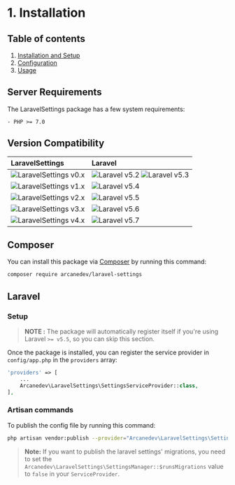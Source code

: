# 1. Installation

## Table of contents

  1. [Installation and Setup](1-Installation-and-Setup.md)
  2. [Configuration](2-Configuration.md)
  3. [Usage](3-Usage.md)
  
## Server Requirements

The LaravelSettings package has a few system requirements:

    - PHP >= 7.0

## Version Compatibility

| LaravelSettings                               | Laravel                                                   |
|:----------------------------------------------|:----------------------------------------------------------|
| ![LaravelSettings v0.x][laravel_settings_0_x] | ![Laravel v5.2][laravel_5_2] ![Laravel v5.3][laravel_5_3] |
| ![LaravelSettings v1.x][laravel_settings_1_x] | ![Laravel v5.4][laravel_5_4]                              |
| ![LaravelSettings v2.x][laravel_settings_2_x] | ![Laravel v5.5][laravel_5_5]                              |
| ![LaravelSettings v3.x][laravel_settings_3_x] | ![Laravel v5.6][laravel_5_6]                              |
| ![LaravelSettings v4.x][laravel_settings_4_x] | ![Laravel v5.7][laravel_5_7]                              |

[laravel_5_2]:  https://img.shields.io/badge/v5.2-supported-brightgreen.svg?style=flat-square "Laravel v5.2"
[laravel_5_3]:  https://img.shields.io/badge/v5.3-supported-brightgreen.svg?style=flat-square "Laravel v5.3"
[laravel_5_4]:  https://img.shields.io/badge/v5.4-supported-brightgreen.svg?style=flat-square "Laravel v5.4"
[laravel_5_5]:  https://img.shields.io/badge/v5.5-supported-brightgreen.svg?style=flat-square "Laravel v5.5"
[laravel_5_6]:  https://img.shields.io/badge/v5.6-supported-brightgreen.svg?style=flat-square "Laravel v5.6"
[laravel_5_7]:  https://img.shields.io/badge/v5.7-supported-brightgreen.svg?style=flat-square "Laravel v5.7"

[laravel_settings_0_x]: https://img.shields.io/badge/version-0.*-blue.svg?style=flat-square "LaravelSettings v0.*"
[laravel_settings_1_x]: https://img.shields.io/badge/version-1.*-blue.svg?style=flat-square "LaravelSettings v1.*"
[laravel_settings_2_x]: https://img.shields.io/badge/version-2.*-blue.svg?style=flat-square "LaravelSettings v2.*"
[laravel_settings_3_x]: https://img.shields.io/badge/version-3.*-blue.svg?style=flat-square "LaravelSettings v3.*"
[laravel_settings_4_x]: https://img.shields.io/badge/version-4.*-blue.svg?style=flat-square "LaravelSettings v4.*"

## Composer

You can install this package via [Composer](http://getcomposer.org/) by running this command: 

```bash
composer require arcanedev/laravel-settings
```

## Laravel

### Setup

> **NOTE :** The package will automatically register itself if you're using Laravel `>= v5.5`, so you can skip this section.

Once the package is installed, you can register the service provider in `config/app.php` in the `providers` array:

```php
'providers' => [
    ...
    Arcanedev\LaravelSettings\SettingsServiceProvider::class,
],
```

### Artisan commands

To publish the config file by running this command:

```bash
php artisan vendor:publish --provider="Arcanedev\LaravelSettings\SettingsServiceProvider"
```

> **Note:** If you want to publish the laravel settings' migrations, you need to set the `Arcanedev\LaravelSettings\SettingsManager::$runsMigrations` value to `false` in your `ServiceProvider`.
